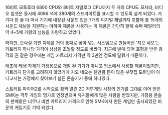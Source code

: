 16비트 모토로라 6800 CPU와 8비트 자일로그 CPU까지 두 개의 CPU도 모자라, 비디오 칩셋은 동시에 4096 색에 380개의 스프라이트를 표시할 수 있도록 설계 되었다. 
거기다 한 술 더 떠서 기기에 내장된 사운드 칩은 7개의 디지털 채널까지 포함해 총 15개의 사운드 채널을 지원하는 야하마 제품을 사용하는 이 제품은 간단히 말해 슈퍼 패밀리의 약 4~5배 가량의 성능을 자랑하고 있었다. 

하지만, 오락실 기판 자체를 거의 통째로 꽂아 넣는 시스템으로 만들어진 '지오 네오'는 카트리지 하나당 가격이 상상을 초월할 정도로 비쌌다. 
최근에 발매 되어 호평을 받은 용격의 권 같은 경우에는 게임 카트리지 가격만 약 3만엔 정도에 달했기 때문이다. 

애초에 태생 자체가 가정용으로 개발 된 기기가 아니고 업소에서 사용할 제품이었지만, 카트리지 단가를 고려하지 않았기에 지오 네오는 웬만큼 돈이 많은 부잣집 도련님이 아니고서는 가정에서 찾아보기 힘든 콘솔기기 중에 하나였다. 

스트리트 파이어2를 시작으로 활짝 열린 2D 격투게임 시장의 인기를 그대로 이어 받은 SMK는 격투 게임의 명가로 인정받으며 유저들에게 많은 사랑을 받았지만, 가정용 콘솔의 판매량은 너무나 비싼 카트리지 가격으로 인해 SMK에서 만든 게임만 출시되었던 비운의 게임기로 기억 되었다. 